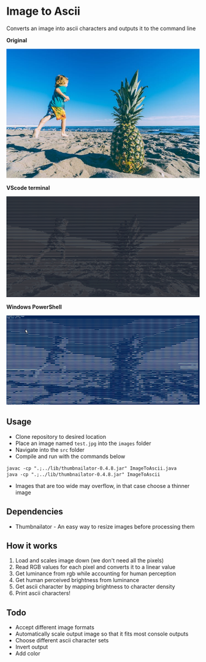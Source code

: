 # Image to Ascii
Converts an image into ascii characters and outputs it to the command line 

**Original**

<img src = 'readMeImages/1.jpg'>

**VScode terminal**

<img src = 'readMeImages/2.png'>

**Windows PowerShell**

<img src = 'readMeImages/3.png'>


## Usage
- Clone repository to desired location
- Place an image named `test.jpg` into the `images` folder
- Navigate into the `src` folder
- Compile and run with the commands below

```
javac -cp ".;../lib/thumbnailator-0.4.8.jar" ImageToAscii.java
java -cp ".;../lib/thumbnailator-0.4.8.jar" ImageToAscii
```
- Images that are too wide may overflow, in that case choose a thinner image

## Dependencies
- Thumbnailator - An easy way to resize images before processing them

## How it works
1. Load and scales image down (we don't need all the pixels)
2. Read RGB values for each pixel and converts it to a linear value
4. Get luminance from rgb while accounting for human perception
5. Get human perceived brightness from luminance
6. Get ascii character by mapping brightness to character density
7. Print ascii characters!

## Todo
- Accept different image formats
- Automatically scale output image so that it fits most console outputs
- Choose different ascii character sets
- Invert output
- Add color 
